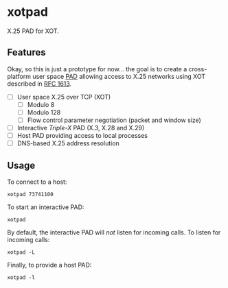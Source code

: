 # xotpad

X.25 PAD for XOT.

## Features

Okay, so this is just a prototype for now... the goal is to create a cross-platform user space
[PAD](https://en.wikipedia.org/wiki/Packet_assembler/disassembler)
allowing access to X.25 networks using XOT described in
[RFC 1613](https://www.rfc-editor.org/rfc/rfc1613.html).

  - [ ] User space X.25 over TCP (XOT)
      - [ ] Modulo 8
      - [ ] Modulo 128
      - [ ] Flow control parameter negotiation (packet and window size)
  - [ ] Interactive _Triple-X_ PAD (X.3, X.28 and X.29)
  - [ ] Host PAD providing access to local processes
  - [ ] DNS-based X.25 address resolution

## Usage

To connect to a host:

```
xotpad 73741100
```

To start an interactive PAD:

```
xotpad
```

By default, the interactive PAD will _not_ listen for incoming calls. To listen for
incoming calls:

```
xotpad -L
```

Finally, to provide a host PAD:

```
xotpad -l
```

